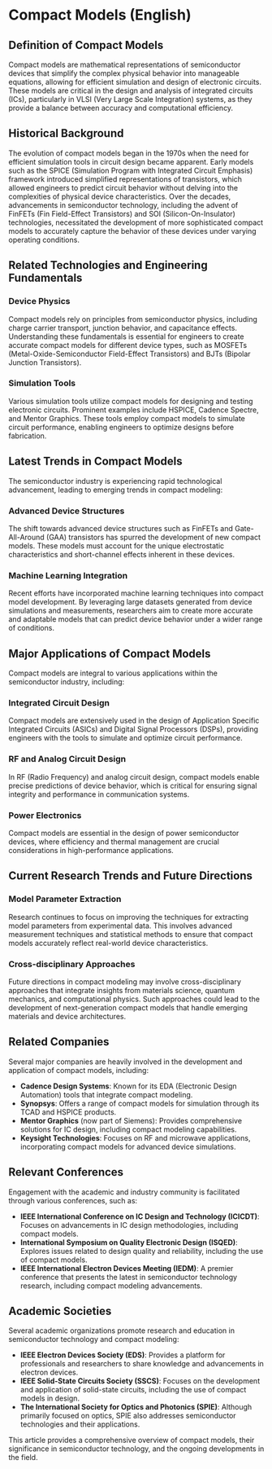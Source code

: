 # Compact Models (English)

## Definition of Compact Models

Compact models are mathematical representations of semiconductor devices that simplify the complex physical behavior into manageable equations, allowing for efficient simulation and design of electronic circuits. These models are critical in the design and analysis of integrated circuits (ICs), particularly in VLSI (Very Large Scale Integration) systems, as they provide a balance between accuracy and computational efficiency.

## Historical Background

The evolution of compact models began in the 1970s when the need for efficient simulation tools in circuit design became apparent. Early models such as the SPICE (Simulation Program with Integrated Circuit Emphasis) framework introduced simplified representations of transistors, which allowed engineers to predict circuit behavior without delving into the complexities of physical device characteristics. Over the decades, advancements in semiconductor technology, including the advent of FinFETs (Fin Field-Effect Transistors) and SOI (Silicon-On-Insulator) technologies, necessitated the development of more sophisticated compact models to accurately capture the behavior of these devices under varying operating conditions.

## Related Technologies and Engineering Fundamentals

### Device Physics

Compact models rely on principles from semiconductor physics, including charge carrier transport, junction behavior, and capacitance effects. Understanding these fundamentals is essential for engineers to create accurate compact models for different device types, such as MOSFETs (Metal-Oxide-Semiconductor Field-Effect Transistors) and BJTs (Bipolar Junction Transistors).

### Simulation Tools

Various simulation tools utilize compact models for designing and testing electronic circuits. Prominent examples include HSPICE, Cadence Spectre, and Mentor Graphics. These tools employ compact models to simulate circuit performance, enabling engineers to optimize designs before fabrication.

## Latest Trends in Compact Models

The semiconductor industry is experiencing rapid technological advancement, leading to emerging trends in compact modeling:

### Advanced Device Structures

The shift towards advanced device structures such as FinFETs and Gate-All-Around (GAA) transistors has spurred the development of new compact models. These models must account for the unique electrostatic characteristics and short-channel effects inherent in these devices.

### Machine Learning Integration

Recent efforts have incorporated machine learning techniques into compact model development. By leveraging large datasets generated from device simulations and measurements, researchers aim to create more accurate and adaptable models that can predict device behavior under a wider range of conditions.

## Major Applications of Compact Models

Compact models are integral to various applications within the semiconductor industry, including:

### Integrated Circuit Design

Compact models are extensively used in the design of Application Specific Integrated Circuits (ASICs) and Digital Signal Processors (DSPs), providing engineers with the tools to simulate and optimize circuit performance.

### RF and Analog Circuit Design

In RF (Radio Frequency) and analog circuit design, compact models enable precise predictions of device behavior, which is critical for ensuring signal integrity and performance in communication systems.

### Power Electronics

Compact models are essential in the design of power semiconductor devices, where efficiency and thermal management are crucial considerations in high-performance applications.

## Current Research Trends and Future Directions

### Model Parameter Extraction

Research continues to focus on improving the techniques for extracting model parameters from experimental data. This involves advanced measurement techniques and statistical methods to ensure that compact models accurately reflect real-world device characteristics.

### Cross-disciplinary Approaches

Future directions in compact modeling may involve cross-disciplinary approaches that integrate insights from materials science, quantum mechanics, and computational physics. Such approaches could lead to the development of next-generation compact models that handle emerging materials and device architectures.

## Related Companies

Several major companies are heavily involved in the development and application of compact models, including:

- **Cadence Design Systems**: Known for its EDA (Electronic Design Automation) tools that integrate compact modeling.
- **Synopsys**: Offers a range of compact models for simulation through its TCAD and HSPICE products.
- **Mentor Graphics** (now part of Siemens): Provides comprehensive solutions for IC design, including compact modeling capabilities.
- **Keysight Technologies**: Focuses on RF and microwave applications, incorporating compact models for advanced device simulations.

## Relevant Conferences

Engagement with the academic and industry community is facilitated through various conferences, such as:

- **IEEE International Conference on IC Design and Technology (ICICDT)**: Focuses on advancements in IC design methodologies, including compact models.
- **International Symposium on Quality Electronic Design (ISQED)**: Explores issues related to design quality and reliability, including the use of compact models.
- **IEEE International Electron Devices Meeting (IEDM)**: A premier conference that presents the latest in semiconductor technology research, including compact modeling advancements.

## Academic Societies

Several academic organizations promote research and education in semiconductor technology and compact modeling:

- **IEEE Electron Devices Society (EDS)**: Provides a platform for professionals and researchers to share knowledge and advancements in electron devices.
- **IEEE Solid-State Circuits Society (SSCS)**: Focuses on the development and application of solid-state circuits, including the use of compact models in design.
- **The International Society for Optics and Photonics (SPIE)**: Although primarily focused on optics, SPIE also addresses semiconductor technologies and their applications.

This article provides a comprehensive overview of compact models, their significance in semiconductor technology, and the ongoing developments in the field.